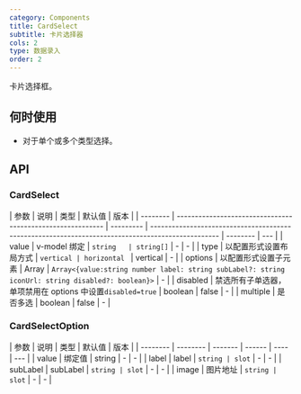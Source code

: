 ```yaml
---
category: Components
title: CardSelect
subtitle: 卡片选择器
cols: 2
type: 数据录入
order: 2
---
```


卡片选择框。

## 何时使用

-   对于单个或多个类型选择。

## API

### CardSelect

| 参数     | 说明                                                       | 类型      | 默认值                                                                                            | 版本     |
| -------- | ---------------------------------------------------------- | --------- | ------------------------------------------------------------------------------------------------- | -------- | --- |
| value    | v-model 绑定                                               | `string   | string[]`                                                                                         | -        | -   |
| type     | 以配置形式设置布局方式                                     | `vertical | horizontal `                                                                                      | vertical | -   |
| options  | 以配置形式设置子元素                                       | Array     | `Array<{value:string number label: string subLabel?: string iconUrl: string disabled?: boolean}>` | -        |
| disabled | 禁选所有子单选器，单项禁用在 options 中设置`disabled=true` | boolean   | false                                                                                             | -        |
| multiple | 是否多选                                                   | boolean   | false                                                                                             | -        |

### CardSelectOption

| 参数     | 说明     | 类型    | 默认值 | 版本 |
| -------- | -------- | ------- | ------ | ---- | --- |
| value    | 绑定值   | string  | -      | -    |
| label    | label    | `string | slot`  | -    | -   |
| subLabel | subLabel | `string | slot`  | -    | -   |
| image    | 图片地址 | `string | slot`  | -    | -   |
